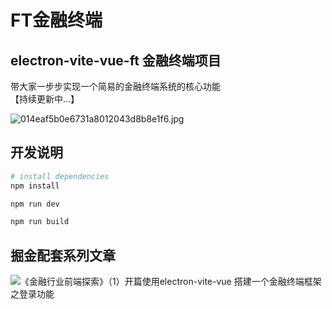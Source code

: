 # FT金融终端
## electron-vite-vue-ft 金融终端项目  

带大家一步步实现一个简易的金融终端系统的核心功能   
【持续更新中...】

![014eaf5b0e6731a8012043d8b8e1f6.jpg](https://p9-juejin.byteimg.com/tos-cn-i-k3u1fbpfcp/c5dfe1033a37492ca35e617a6ece4d32~tplv-k3u1fbpfcp-jj-mark:0:0:0:0:q75.image#?w=1920&h=1200&s=5984905&e=gif&f=151&b=1c192f)  

## 开发说明  
``` bash
# install dependencies
npm install

npm run dev

npm run build

```
## 掘金配套系列文章  

![《金融行业前端探索》（1）开篇使用electron-vite-vue 搭建一个金融终端框架之登录功能](https://juejin.cn/post/7344625554530451496)
